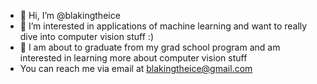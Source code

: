 - 👋 Hi, I’m @blakingtheice
- 👀 I’m interested in applications of machine learning and want to really dive into computer vision stuff :)
- 🌱 I am about to graduate from my grad school program and am interested in learning more about computer vision stuff
- You can reach me via email at blakingtheice@gmail.com
